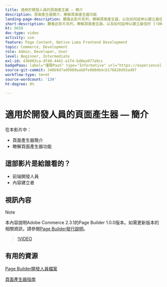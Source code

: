```yaml
---
title: 適用於開發人員的頁面產生器 — 簡介
description: 頁面產生器簡介，瞭解頁面產生器功能
landing-page-description: 觀看此影片系列，瞭解頁面產生器，以及如何延伸以建立最佳的 [!DNL Commerce] 店面體驗。
short-description: 觀看此影片系列，瞭解頁面產生器，以及如何延伸以建立最佳的 [!DNL Commerce] 店面體驗。
kt: 5650
doc-type: video
activity: use
feature: Page Content, Native Luma Frontend Development
topic: Commerce, Development
role: Admin, Developer, User
level: Beginner, Intermediate
exl-id: 436003ca-df48-4441-a1f4-bd8ea977a9cc
badgePaas: label="僅限PaaS" type="Informative" url="https://experienceleague.adobe.com/zh-hant/docs/commerce/user-guides/product-solutions" tooltip="僅適用於雲端專案(Adobe管理的PaaS基礎結構)和內部部署專案的Adobe Commerce 。"
source-git-commit: 340b9d7ad9989aab0fe980db4cb176828d93ad97
workflow-type: tm+mt
source-wordcount: '134'
ht-degree: 0%

---
```


# 適用於開發人員的頁面產生器 — 簡介

在本影片中：

- 頁面產生器簡介
- 瞭解頁面產生器功能

## 這部影片是給誰看的？

- 前端開發人員
- 內容建立者

## 視訊內容

>[!NOTE]
>
>本內容說明Adobe Commerce 2.3.1的Page Builder 1.0.0版本。如需更新版本的相關資訊，請參閱[Page Builder發行說明](https://experienceleague.adobe.com/docs/commerce-admin/page-builder/release-notes.html?lang=zh-Hant)。

>[!VIDEO](https://video.tv.adobe.com/v/35709?quality=12&learn=on)

## 有用的資源

[Page Builder開發人員檔案](https://developer.adobe.com/commerce/frontend-core/page-builder/)

[頁面產生器指南](https://experienceleague.adobe.com/docs/commerce-admin/page-builder/introduction.html?lang=zh-Hant)

